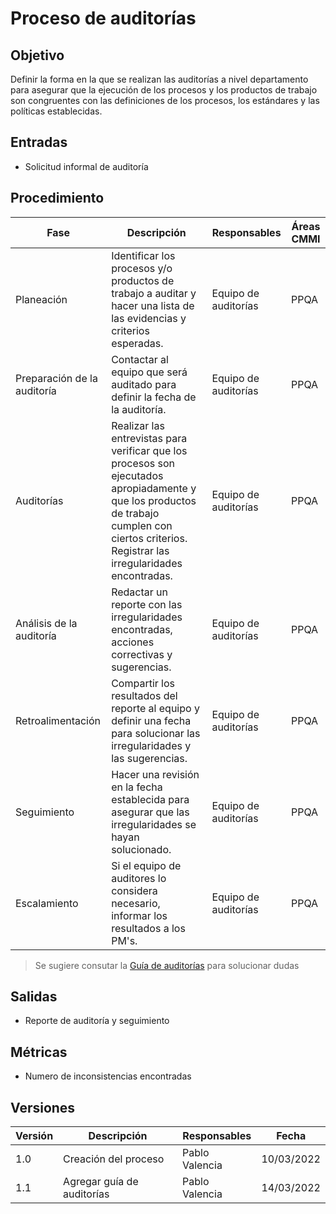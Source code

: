 # Proceso de auditorías

## Objetivo

Definir la forma en la que se realizan las auditorías a nivel departamento para
asegurar que la ejecución de los procesos y los productos de trabajo son congruentes
con las definiciones de los procesos, los estándares y las políticas establecidas.

## Entradas

- Solicitud informal de auditoría

## Procedimiento

| Fase                        | Descripción                                                                                                                                                                                     | Responsables         | Áreas CMMI |
|-----------------------------|-------------------------------------------------------------------------------------------------------------------------------------------------------------------------------------------------|----------------------|------------|
| Planeación                  | Identificar los procesos y/o productos de trabajo a auditar y hacer una lista de las evidencias y criterios esperadas.                                                                          | Equipo de auditorías | PPQA       |
| Preparación de la auditoría | Contactar al equipo que será auditado para definir la fecha de la auditoría.                                                                                                                    | Equipo de auditorías | PPQA       |
| Auditorías                  | Realizar las entrevistas para verificar que los procesos son ejecutados apropiadamente y que los productos de trabajo cumplen con ciertos criterios. Registrar las irregularidades encontradas. | Equipo de auditorías | PPQA       |
| Análisis de la auditoría    | Redactar un reporte con las irregularidades encontradas, acciones correctivas y sugerencias.                                                                                                    | Equipo de auditorías | PPQA       |
| Retroalimentación           | Compartir los resultados del reporte al equipo y definir una fecha para solucionar las irregularidades y las sugerencias.                          | Equipo de auditorías | PPQA       |
| Seguimiento                 | Hacer una revisión en la fecha establecida para asegurar que las irregularidades se hayan solucionado.                                                                                          | Equipo de auditorías | PPQA       |
| Escalamiento                | Si el equipo de auditores lo considera necesario, informar los resultados a los PM's.                                                                                                           | Equipo de auditorías | PPQA       |

> Se sugiere consutar la [Guía de auditorías](../Guias/EjecucionDeAuditorias.md) para solucionar dudas

## Salidas

- Reporte de auditoría y seguimiento

## Métricas

- Numero de inconsistencias encontradas

## Versiones

| Versión | Descripción                | Responsables   | Fecha      |
| ------- | -------------------------- | -------------- | ---------- |
| 1.0     | Creación del proceso       | Pablo Valencia | 10/03/2022 |
| 1.1     | Agregar guía de auditorías | Pablo Valencia | 14/03/2022 |

